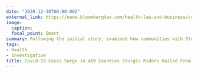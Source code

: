 ```yaml
---
date: "2020-12-30T00:00:00Z"
external_link: https://news.bloombergtax.com/health-law-and-business/covid-19-cases-surge-in-460-counties-sturgis-riders-hailed-from
image:
  caption: 
  focal_point: Smart
summary: Following the initial story, examined how communities with Sturgis attendees fared a month after the super-spreader event.
tags:
- Health
- Investigative
title: Covid-19 Cases Surge in 460 Counties Sturgis Riders Hailed From 
---
```

